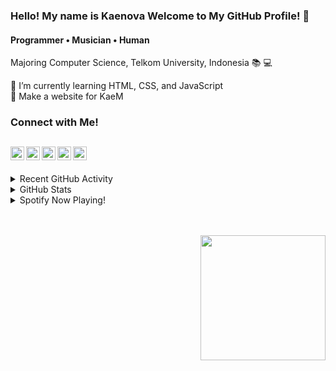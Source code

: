 ### Hello! My name is Kaenova Welcome to My GitHub Profile! :handshake:
#### Programmer • Musician • Human
Majoring Computer Science, Telkom University, Indonesia :books: :computer: 

🌱 I’m currently learning HTML, CSS, and JavaScript  
🎯 Make a website for KaeM

### Connect with Me!
[<img align="left" alt="KaeM | YouTube" width="22px" src="https://cdn.jsdelivr.net/npm/simple-icons@v3/icons/youtube.svg" />][youtube]
[<img align="left" alt="KaeM | Twitter" width="22px" src="https://cdn.jsdelivr.net/npm/simple-icons@v3/icons/twitter.svg" />][twitter]
[<img align="left" alt="Kaenova Mahendra | LinkedIn" width="22px" src="https://cdn.jsdelivr.net/npm/simple-icons@v3/icons/linkedin.svg" />][linkedin]
[<img align="left" alt="Kaenova Mahendra | Instagram" width="22px" src="https://cdn.jsdelivr.net/npm/simple-icons@v3/icons/instagram.svg" />][instagram]
[<img align="left" alt="Kaenova Mahendra | Instagram" width="22px" src="https://cdn.jsdelivr.net/npm/simple-icons@v3/icons/facebook.svg" />][Facebook]
<br />
---
<details>
  <summary>Recent GitHub Activity</summary>

<!--START_SECTION:activity-->
1. ❗️ Opened issue [#1](https://github.com/ShinyQ/Tugas-Pengantar-AI-1_Genetic-Algorithm/issues/1) in [ShinyQ/Tugas-Pengantar-AI-1_Genetic-Algorithm](https://github.com/ShinyQ/Tugas-Pengantar-AI-1_Genetic-Algorithm)
2. 🎉 Merged PR [#2](https://github.com/kaenova/AI_Tupro1/pull/2) in [kaenova/AI_Tupro1](https://github.com/kaenova/AI_Tupro1)
3. 💪 Opened PR [#2](https://github.com/kaenova/AI_Tupro1/pull/2) in [kaenova/AI_Tupro1](https://github.com/kaenova/AI_Tupro1)
4. 🎉 Merged PR [#1](https://github.com/kaenova/AI_Tupro1/pull/1) in [kaenova/AI_Tupro1](https://github.com/kaenova/AI_Tupro1)
5. 💪 Opened PR [#1](https://github.com/kaenova/AI_Tupro1/pull/1) in [kaenova/AI_Tupro1](https://github.com/kaenova/AI_Tupro1)
<!--END_SECTION:activity-->

</details>

<details>
  <summary>GitHub Stats</summary>
  
  <img align="middle" alt="Kaenova's GitHub Stats" src="https://github-readme-stats.codestackr.vercel.app/api?username=kaenova&theme=nord&show_icons=true&hide_border=true" width=350 />
  
</details>

<details>
  <summary>Spotify Now Playing!</summary>
  
  [![Spotify](https://kaemspotify.vercel.app/api/spotify)](https://open.spotify.com/user/kaenova)
  
</details>

<br><br>
<img  align= "right" src="https://cdn.discordapp.com/attachments/527433841690804224/791558706508726292/Pre-comp-3.gif"  width="200">

[Youtube]: https://www.youtube.com/user/kaenovagtg
[twitter]: [Twitter](https://twitter.com/kaenovamahendra)
[linkedin]: https://www.linkedin.com/in/kaenova/
[Instagram]: https://www.instagram.com/kaenovama/
[Facebook]: https://www.facebook.com/kaenova/

<!--
**kaenova/kaenova** is a ✨ _special_ ✨ repository because its `README.md` (this file) appears on your GitHub profile.

Here are some ideas to get you started:

- 🔭 I’m currently working on ...
- 🌱 I’m currently learning ...
- 👯 I’m looking to collaborate on ...
- 🤔 I’m looking for help with ...
- 💬 Ask me about ...
- 📫 How to reach me: ...
- 😄 Pronouns: ...
- ⚡ Fun fact: ...
-->
